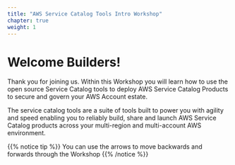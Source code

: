 ```yaml
---
title: "AWS Service Catalog Tools Intro Workshop"
chapter: true
weight: 1
---
```


# Welcome Builders!

Thank you for joining us. Within this Workshop you will learn how to use the open source Service Catalog tools to deploy AWS Service Catalog Products to secure and govern your AWS Account estate.

The service catalog tools are a suite of tools built to power you with agility 
and speed enabling you to reliably build, share and launch AWS Service Catalog 
products across your multi-region and multi-account AWS environment.

{{% notice tip %}}
You can use the arrows to move backwards and forwards through the Workshop
{{% /notice %}}